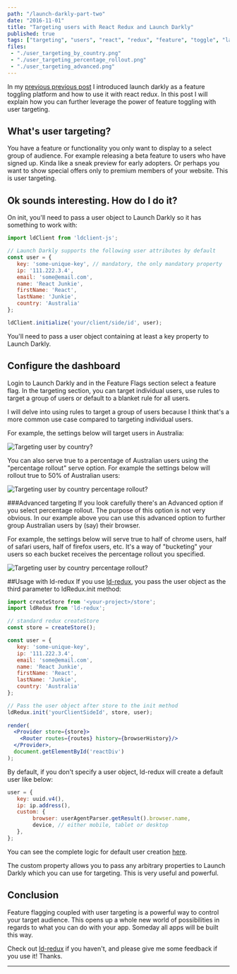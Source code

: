 ```yaml
---
path: "/launch-darkly-part-two"
date: "2016-11-01"
title: "Targeting users with React Redux and Launch Darkly"
published: true
tags: ["targeting", "users", "react", "redux", "feature", "toggle", "launch", "darkly", "toggling", "ld-redux"]
files:
 - "./user_targeting_by_country.png"
 - "./user_targeting_percentage_rollout.png"
 - "./user_targeting_advanced.png"
---
```


In my [previous previous post](/react-feature-toggle-launch-darkly/) 
I introduced launch darkly as a feature toggling platform and how to use it with react redux. In this post I
will explain how you can further leverage the power of feature toggling with user targeting.
 
## What's user targeting?
You have a feature or functionality you only want to display to a select group of audience. For example 
releasing a beta feature to users who have signed up. Kinda like a sneak preview for early adopters. 
Or perhaps you want to show special offers only to premium members of your website. This is user targeting.

## Ok sounds interesting. How do I do it?
On init, you'll need to pass a user object to Launch Darkly so it has something to work with: 

```jsx
import ldClient from 'ldclient-js';

// Launch Darkly supports the following user attributes by default
const user = {
   key: 'some-unique-key', // mandatory, the only mandatory property
   ip: '111.222.3.4',
   email: 'some@email.com',
   name: 'React Junkie',
   firstName: 'React',
   lastName: 'Junkie',
   country: 'Australia'
};

ldClient.initialize('your/client/side/id', user);
```

You'll need to pass a user object containing at least a key property to Launch Darkly.

## Configure the dashboard
Login to Launch Darkly and in the Feature Flags section select a feature flag. In the targeting section,
you can target individual users, use rules to target a group of users or default to a blanket rule for 
all users.

I will delve into using rules to target a group of users because I think that's a more common use case 
compared to targeting individual users.

For example, the settings below will target users in Australia:

<img alt="Targeting user by country?" src="/static/user_targeting_by_country-75b784f592576e23cc931cce05d8084f.png" id="markdownImage"/>

You can also serve true to a percentage of Australian users using the "percentage rollout" serve option.
For example the settings below will rollout true to 50% of Australian users:

<img alt="Targeting user by country percentage rollout?" src="/static/user_targeting_percentage_rollout-5c8a23d810a5429989d1fde3b02c53af.png" id="markdownImage"/>

###Advanced targeting
If you look carefully there's an Advanced option if you select percentage rollout. The purpose of this 
option is not very obvious. In our example above you can use this advanced option to further group 
Australian users by (say) their browser.
 
For example, the settings below will serve true to half of chrome users, half of safari users, 
half of firefox users, etc. It's a way of "bucketing" your users so each bucket receives the 
percentage rollout you specified.

<img alt="Targeting user by country percentage rollout?" src="/static/user_targeting_advanced-03f7439a4d9a93756f445a7a1b34af85.png" id="markdownImage"/>

##Usage with ld-redux
If you use [ld-redux](https://github.com/yusinto/ld-redux), you pass the user object
as the third parameter to ldRedux.init method:
```jsx
import createStore from '<your-project>/store';
import ldRedux from 'ld-redux';

// standard redux createStore
const store = createStore();

const user = {
   key: 'some-unique-key',
   ip: '111.222.3.4',
   email: 'some@email.com',
   name: 'React Junkie',
   firstName: 'React',
   lastName: 'Junkie',
   country: 'Australia'
};

// Pass the user object after store to the init method
ldRedux.init('yourClientSideId', store, user);
 
render(
  <Provider store={store}>
    <Router routes={routes} history={browserHistory}/>
  </Provider>,
  document.getElementById('reactDiv')
);
```

By default, if you don't specify a user object, ld-redux will create a default
user like below:

```jsx
user = {
   key: uuid.v4(),
   ip: ip.address(),
   custom: {
        browser: userAgentParser.getResult().browser.name,
        device, // either mobile, tablet or desktop
   },
};
```

You can see the complete logic for default user creation [here](https://github.com/yusinto/ld-redux/blob/master/src/init.js).

The custom property allows you to pass any arbitrary properties to Launch Darkly which you can use for targeting. This is very useful and powerful.

## Conclusion
Feature flagging coupled with user targeting is a powerful way to control your target audience. This opens up a whole
new world of possibilities in regards to what you can do with your app. Someday all apps will be built this way.


Check out [ld-redux](https://github.com/yusinto/ld-redux) if you haven't, and please give me some feedback if you use it! Thanks.

---------------------------------------------------------------------------------------
